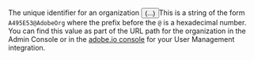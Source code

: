 The unique identifier for an organization <button id="orgIdDescriptionButton" onclick="showOrgIdDescription()">(...)</button><span id="orgIdDescription">This is a string of the form `A495E53@AdobeOrg` where the prefix before the `@` is a hexadecimal number. You can find this value as part of the URL path for the organization in the Admin Console or in the [adobe.io console](https://console.adobe.io/) for your User Management integration.</span>